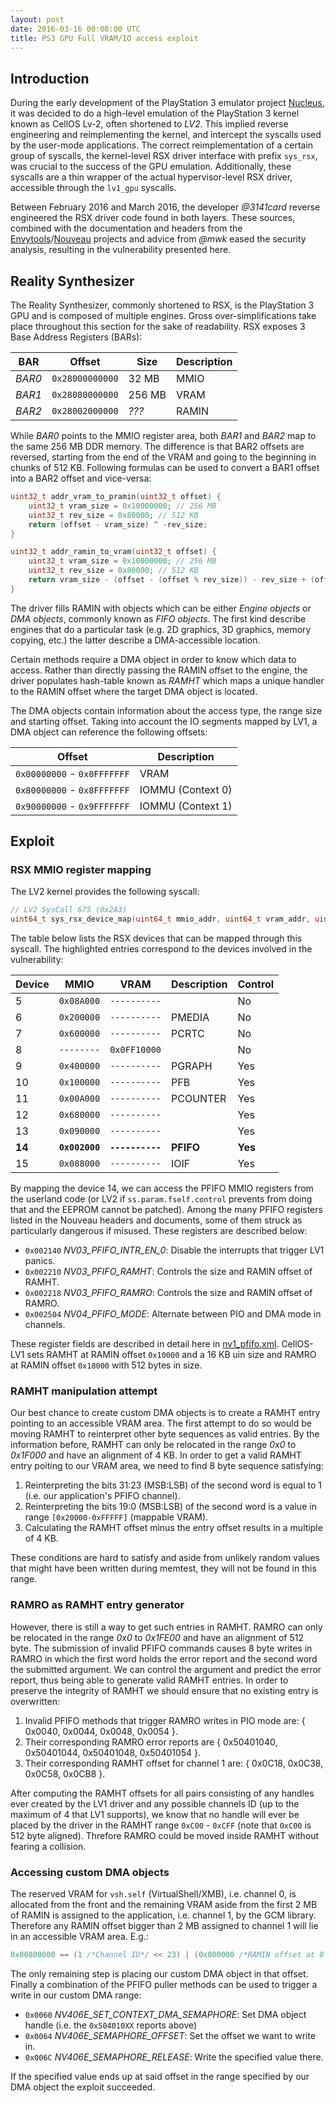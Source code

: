 ```yaml
---
layout: post
date: 2016-03-16 00:00:00 UTC
title: PS3 GPU Full VRAM/IO access exploit
---
```


## Introduction

During the early development of the PlayStation 3 emulator project [Nucleus](https://github.com/AlexAltea/nucleus), it was decided to do a high-level emulation of the PlayStation 3 kernel known as CellOS Lv-2, often shortened to *LV2*. This implied reverse engineering and reimplementing the kernel, and intercept the syscalls used by the user-mode applications. The correct reimplementation of a certain group of syscalls, the kernel-level RSX driver interface with prefix `sys_rsx`, was crucial to the success of the GPU emulation. Additionally, these syscalls are a thin wrapper of the actual hypervisor-level RSX driver, accessible through the `lv1_gpu` syscalls.

Between February 2016 and March 2016, the developer *@3141card* reverse engineered the RSX driver code found in both layers. These sources, combined with the documentation and headers from the [Envytools](https://github.com/envytools/envytools)/[Nouveau](https://nouveau.freedesktop.org) projects and advice from *@mwk* eased the security analysis, resulting in the vulnerability presented here.

## Reality Synthesizer
 
The Reality Synthesizer, commonly shortened to RSX, is the PlayStation 3 GPU and is composed of multiple engines. Gross over-simplifications take place throughout this section for the sake of readability. RSX exposes 3 Base Address Registers (BARs):

| BAR    | Offset          | Size    | Description |
|--------|-----------------|---------|-------------|
| *BAR0* | `0x28000000000` | 32 MB   | MMIO        |
| *BAR1* | `0x28080000000` | 256 MB  | VRAM        |
| *BAR2* | `0x28002000000` | *???*   | RAMIN       |

While *BAR0* points to the MMIO register area, both *BAR1* and *BAR2* map to the same 256 MB DDR memory. The difference is that BAR2 offsets are reversed, starting from the end of the VRAM and going to the beginning in chunks of 512 KB. Following formulas can be used to convert a BAR1 offset into a BAR2 offset and vice-versa:

```cpp
uint32_t addr_vram_to_pramin(uint32_t offset) {
    uint32_t vram_size = 0x10000000; // 256 MB
    uint32_t rev_size = 0x80000; // 512 KB
    return (offset - vram_size) ^ -rev_size;
}

uint32_t addr_ramin_to_vram(uint32_t offset) {
    uint32_t vram_size = 0x10000000; // 256 MB
    uint32_t rev_size = 0x80000; // 512 KB
    return vram_size - (offset - (offset % rev_size)) - rev_size + (offset % rev_size);
}
```

The driver fills RAMIN with objects which can be either *Engine objects* or *DMA objects*, commonly known as *FIFO objects*. The first kind describe engines that do a particular task (e.g. 2D graphics, 3D graphics, memory copying, etc.) the latter describe a DMA-accessible location.

Certain methods require a DMA object in order to know which data to access. Rather than directly passing the RAMIN offset to the engine, the driver populates hash-table known as *RAMHT*  which maps a unique handler to the RAMIN offset where the target DMA object is located.

The DMA objects contain information about the access type, the range size and starting offset. Taking into account the IO segments mapped by LV1, a DMA object can reference the following offsets:

| Offset                      | Description       |
|-----------------------------|-------------------|
| `0x00000000` - `0x0FFFFFFF` | VRAM              |
| `0x80000000` - `0x8FFFFFFF` | IOMMU (Context 0) |
| `0x90000000` - `0x9FFFFFFF` | IOMMU (Context 1) |

## Exploit

### RSX MMIO register mapping
 
The LV2 kernel provides the following syscall:
 
```cpp
// LV2 SysCall 675 (0x2A3)
uint64_t sys_rsx_device_map(uint64_t mmio_addr, uint64_t vram_addr, uint64_t device_id);
```
 
The table below lists the RSX devices that can be mapped through this syscall. The highlighted entries correspond to the devices involved in the vulnerability:
 
| Device |   MMIO         |   VRAM           |   Description   | Control |
|--------|----------------|------------------|-----------------|---------|
|    5   |   `0x08A000`   |   `----------`   |                 |   No    |
|    6   |   `0x200000`   |   `----------`   |   PMEDIA        |   No    |
|    7   |   `0x600000`   |   `----------`   |   PCRTC         |   No    |
|    8   |   `--------`   |   `0x0FF10000`   |                 |   No    |
|    9   |   `0x400000`   |   `----------`   |   PGRAPH        |   Yes   |
|   10   |   `0x100000`   |   `----------`   |   PFB           |   Yes   |
|   11   |   `0x00A000`   |   `----------`   |   PCOUNTER      |   Yes   |
|   12   |   `0x680000`   |   `----------`   |                 |   Yes   |
|   13   |   `0x090000`   |   `----------`   |                 |   Yes   |
| __14__ | __`0x002000`__ | __`----------`__ | __PFIFO__       | __Yes__ |
|   15   |   `0x088000`   |   `----------`   |   IOIF          |   Yes   |
 
By mapping the device 14, we can access the PFIFO MMIO registers from the userland code (or LV2 if `ss.param.fself.control` prevents from doing that and the EEPROM cannot be patched). Among the many PFIFO registers listed in the Nouveau headers and documents, some of them struck as particularly dangerous if misused. These registers are described below:

* `0x002140` *NV03_PFIFO_INTR_EN_0*: Disable the interrupts that trigger LV1 panics.
* `0x002210` *NV03_PFIFO_RAMHT*: Controls the size and RAMIN offset of RAMHT.
* `0x002218` *NV03_PFIFO_RAMRO*: Controls the size and RAMIN offset of RAMRO.
* `0x002504` *NV04_PFIFO_MODE*: Alternate between PIO and DMA mode in channels.

These register fields are described in detail here in [nv1_pfifo.xml](https://github.com/envytools/envytools/blob/master/rnndb/fifo/nv1_pfifo.xml). CellOS-LV1 sets RAMHT at RAMIN offset `0x10000` and a 16 KB uin size and RAMRO at RAMIN offset `0x18000` with 512 bytes in size.

### RAMHT manipulation attempt

Our best chance to create custom DMA objects is to create a RAMHT entry pointing to an accessible VRAM area. The first attempt to do so would be moving RAMHT to reinterpret other byte sequences as valid entries. By the information before, RAMHT can only be relocated in the range *0x0* to *0x1F000* and have an alignment of 4 KB. In order to get a valid RAMHT entry poiting to our VRAM area, we need to find 8 byte sequence satisfying:

1. Reinterpreting the bits 31:23 (MSB:LSB) of the second word is equal to 1 (i.e. our application's PFIFO channel).  
2. Reinterpreting the bits 19:0 (MSB:LSB) of the second word is a value in range `[0x20000-0xFFFFF]` (mappable VRAM).
3. Calculating the RAMHT offset minus the entry offset results in a multiple of 4 KB.

These conditions are hard to satisfy and aside from unlikely random values that might have been written during memtest, they will not be found in this range.

### RAMRO as RAMHT entry generator

However, there is still a way to get such entries in RAMHT. RAMRO can only be relocated in the range *0x0* to *0x1FE00* and have an alignment of 512 byte. The submission of invalid PFIFO commands causes 8 byte writes in RAMRO in which the first word holds the error report and the second word the submitted argument. We can control the argument and predict the error report, thus being able to generate valid RAMHT entries. In order to preserve the integrity of RAMHT we should ensure that no existing entry is overwritten:

1. Invalid PFIFO methods that trigger RAMRO writes in PIO mode are: { 0x0040, 0x0044, 0x0048, 0x0054 }.
2. Their corresponding RAMRO error reports are { 0x50401040, 0x50401044, 0x50401048, 0x50401054 }.
3. Their corresponding RAMHT offset for channel 1 are: { 0x0C18, 0x0C38, 0x0C58, 0x0CB8 }.

After computing the RAMHT offsets for all pairs consisting of any handles ever created by the LV1 driver and any possible channels ID (up to the maximum of 4 that LV1 supports), we know that no handle will ever be placed by the driver in the RAMHT range `0xC00` - `0xCFF` (note that `0xC00` is 512 byte aligned). Threfore RAMRO could be moved inside RAMHT without fearing a collision.

### Accessing custom DMA objects

The reserved VRAM for `vsh.self` (VirtualShell/XMB), i.e. channel 0, is allocated from the front and the remaining VRAM aside from the first 2 MB of RAMIN is assigned to the application, i.e. channel 1, by the GCM library. Therefore any RAMIN offset bigger than 2 MB assigned to channel 1 will lie in an accessible VRAM area. E.g.:

```cpp
0x00808000 == (1 /*Channel ID*/ << 23) | (0x800000 /*RAMIN offset at 8 MB*/ >> 4)
```

The only remaining step is placing our custom DMA object in that offset. Finally a combination of the PFIFO puller methods can be used to trigger a write in our custom DMA range:

* `0x0060` *NV406E_SET_CONTEXT_DMA_SEMAPHORE*: Set DMA object handle (i.e. the `0x504010XX` reports above) 
* `0x0064` *NV406E_SEMAPHORE_OFFSET*: Set the offset we want to write in.
* `0x006C` *NV406E_SEMAPHORE_RELEASE*: Write the specified value there.

If the specified value ends up at said offset in the range specified by our DMA object the exploit succeeded.
